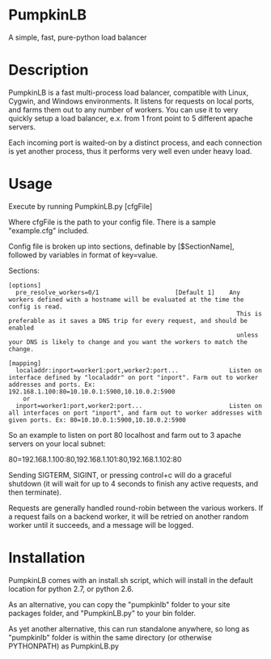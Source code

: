# PumpkinLB
A simple, fast, pure-python load balancer

Description
===========

PumpkinLB is a fast multi-process load balancer, compatible with Linux, Cygwin, and Windows environments. It listens for requests on local ports, and farms them out to any number of workers. You can use it to very quickly setup a load balancer, e.x. from 1 front point to 5 different apache servers.

Each incoming port is waited-on by a distinct process, and each connection is yet another process, thus it performs very well even under heavy load.

Usage
=====

Execute by running PumpkinLB.py [cfgFile]

Where cfgFile is the path to your config file. There is a sample "example.cfg" included.

Config file is broken up into sections, definable by [$SectionName], followed by variables in format of key=value.

  Sections:

    [options]
      pre_resolve_workers=0/1                     [Default 1]    Any workers defined with a hostname will be evaluated at the time the config is read.
                                                                   This is preferable as it saves a DNS trip for every request, and should be enabled
                                                                   unless your DNS is likely to change and you want the workers to match the change.

    [mapping]
      localaddr:inport=worker1:port,worker2:port...              Listen on interface defined by "localaddr" on port "inport". Farm out to worker addresses and ports. Ex: 192.168.1.100:80=10.10.0.1:5900,10.10.0.2:5900
        or
      inport=worker1:port,worker2:port...                        Listen on all interfaces on port "inport", and farm out to worker addresses with given ports. Ex: 80=10.10.0.1:5900,10.10.0.2:5900


So an example to listen on port 80 localhost and farm out to 3 apache servers on your local subnet:

80=192.168.1.100:80,192.168.1.101:80,192.168.1.102:80



Sending SIGTERM, SIGINT, or pressing control+c will do a graceful shutdown (it will wait for up to 4 seconds to finish any active requests, and then terminate).


Requests are generally handled round-robin between the various workers. If a request fails on a backend worker, it will be retried on another random worker until it succeeds, and a message will be logged.


Installation
============

PumpkinLB comes with an install.sh script, which will install in the default location for python 2.7, or python 2.6.

As an alternative, you can copy the "pumpkinlb" folder to your site packages folder, and "PumpkinLB.py" to your bin folder.

As yet another alternative, this can run standalone anywhere, so long as "pumpkinlb" folder is within the same directory (or otherwise PYTHONPATH) as PumpkinLB.py
